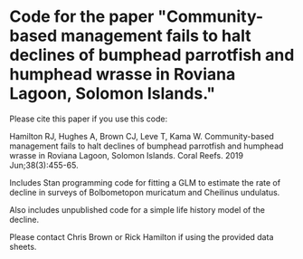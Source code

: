 # Code for the paper "Community-based management fails to halt declines of bumphead parrotfish and humphead wrasse in Roviana Lagoon, Solomon Islands."

Please cite this paper if you use this code: 

Hamilton RJ, Hughes A, Brown CJ, Leve T, Kama W. Community-based management fails to halt declines of bumphead parrotfish and humphead wrasse in Roviana Lagoon, Solomon Islands. Coral Reefs. 2019 Jun;38(3):455-65.
 
Includes Stan programming code for fitting a GLM to estimate the rate of decline in surveys of Bolbometopon muricatum and Cheilinus undulatus. 

Also includes unpublished code for a simple life history model of the decline. 

Please contact Chris Brown or Rick Hamilton if using the provided data sheets. 
